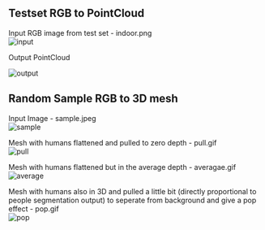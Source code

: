 ## Testset RGB to PointCloud

Input RGB image from test set - indoor.png <br/>
![input](https://github.com/sivadatta-ss20/3D-image-understanding-Construction/blob/master/Demos/3D-demos/indoor.png)

Output PointCloud <br/>

![output](https://github.com/sivadatta-ss20/3D-image-understanding-Construction/blob/master/Demos/3D-demos/pointcloud.gif)<br/>

## Random Sample RGB to 3D mesh 

Input Image - sample.jpeg <br/>
![sample](https://github.com/sivadatta-ss20/3D-image-understanding-Construction/blob/master/Demos/3D-demos/sample.jpeg)<br/>

Mesh with humans flattened and pulled to zero depth - pull.gif <br/>
![pull](https://github.com/sivadatta-ss20/3D-image-understanding-Construction/blob/master/Demos/3D-demos/pull.gif)<br/>

Mesh with humans flattened but in the average depth - averagae.gif <br/>
![average](https://github.com/sivadatta-ss20/3D-image-understanding-Construction/blob/master/Demos/3D-demos/average.gif)<br/>

Mesh with humans also in 3D and pulled a little bit (directly proportional to people segmentation output) to seperate from background and give a pop effect - pop.gif <br/>
![pop](https://github.com/sivadatta-ss20/3D-image-understanding-Construction/blob/master/Demos/3D-demos/pop.gif)<br/>
